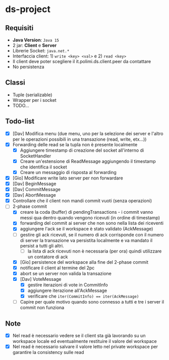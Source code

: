 # ds-project
## Requisiti
- **Java Version**: `Java 15`
- 2 jar: **Client** e **Server**
- Librerie Socket: `java.net.*`
- Interfaccia client: 1) `write <key> <val>` e 2) `read <key>`
- Il client deve poter scegliere il it.polimi.ds.client.peer da contattare
- No persistenza

## Classi
- Tuple (serializable)
- Wrapper per i socket
- TODO...

## Todo-list
- [x] [Dav] Modifica menu (due menu, uno per la selezione dei server e l'altro per le operazioni possibili in una transazione (read, write, etx...))
- [x] Forwarding delle read se la tupla non è presente localmente
  - [x] Aggiungere timestamp di creazione del socket all'interno di SocketHandler
  - [x] Creare un'estensione di ReadMessage aggiungendo il timestamp che identifica il socket
  - [x] Creare un messaggio di risposta al forwarding
- [x] [Gio] Modificare write lato server per non forwardare
- [x] [Dav] BeginMessage
- [x] [Dav] CommitMessage
- [x] [Dav] AbortMessage
- [x] Controllare che il client non mandi commit vuoti (senza operazioni)
- [ ] 2-phase commit
  - [x] creare la coda (buffer) di pendingTransactions - i commit vanno messi qua dentro quando vengono ricevuti (in ordine di timestamp)
  - [x] forwarding del commit ai server che non sono nella lista dei riceventi
  - [x] aggiungere l'ack se il workspace è stato validato (AckMessage)
  - [ ] gestire gli ack ricevuti, se il numero di ack corrisponde con il numero di server la transazione va persistita localmente e va mandato il persist a tutti gli altri.
    - [ ] la lista di ack ricevuti non è necessaria (per ora) quindi utilizzare un contatore di ack
  - [x] [Gio] persistence del workspace alla fine del 2-phase commit
  - [x] notificare il client al termine del 2pc
  - [x] abort se un server non valida la transazione
  - [x] [Dav] VoteMessage
    - [x] gestire iterazioni di vote in CommitInfo
    - [x] aggiungere iterazione all'AckMessage
    - [x] verificare che `iter(CommitInfo) == iter(AckMessage)`
  - [ ] Capire per quale motivo quando sono connesso a tutti e tre i server il commit non funziona
  
## Note
- [x] Nel read è necessario vedere se il client sta già lavorando su un workspace locale ed eventualmente restituire il valore del workspace
- [x] Nel read è necessario salvare il valore letto nel private workspace per garantire la consistency sulle read